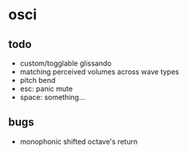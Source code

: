 # osci

## todo

- custom/togglable glissando
- matching perceived volumes across wave types
- pitch bend
- esc: panic mute
- space: something...

## bugs

- monophonic shifted octave's return
